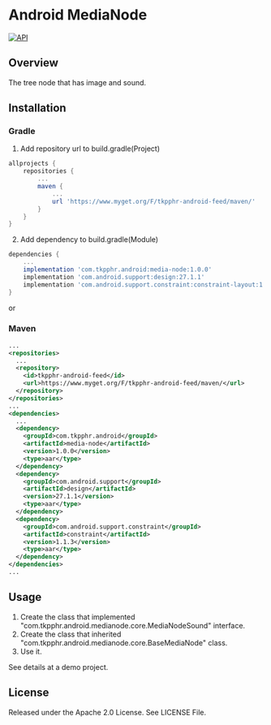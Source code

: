 # Android MediaNode
<a target="_blank" href="https://developer.android.com/reference/android/os/Build.VERSION_CODES.html#ICE_CREAM_SANDWICH"><img src="https://img.shields.io/badge/API-14%2B-blue.svg?style=flat" alt="API" /></a>

## Overview
The tree node that has image and sound.

## Installation

### Gradle
1. Add repository url to build.gradle(Project)
```groovy
allprojects {
    repositories {
        ...
        maven {
            ...
            url 'https://www.myget.org/F/tkpphr-android-feed/maven/'
        }
    }
}
```

2. Add dependency to build.gradle(Module)
```groovy
dependencies {
    ...
    implementation 'com.tkpphr.android:media-node:1.0.0'
    implementation 'com.android.support:design:27.1.1'
    implementation 'com.android.support.constraint:constraint-layout:1.1.3'
}
```

or

### Maven
```xml
...
<repositories>
  ...
  <repository>
    <id>tkpphr-android-feed</id>
    <url>https://www.myget.org/F/tkpphr-android-feed/maven/</url>
  </repository>
</repositories>
...
<dependencies>
  ...
  <dependency>
    <groupId>com.tkpphr.android</groupId>
    <artifactId>media-node</artifactId>
    <version>1.0.0</version>
    <type>aar</type>
  </dependency>
  <dependency>
    <groupId>com.android.support</groupId>
    <artifactId>design</artifactId>
    <version>27.1.1</version>
    <type>aar</type>
  </dependency>
  <dependency>
    <groupId>com.android.support.constraint</groupId>
    <artifactId>constraint</artifactId>
    <version>1.1.3</version>
    <type>aar</type>
  </dependency>
</dependencies>
...
```

## Usage
1. Create the class that implemented "com.tkpphr.android.medianode.core.MediaNodeSound" interface.
2. Create the class that inherited "com.tkpphr.android.medianode.core.BaseMediaNode" class.
3. Use it.

See details at a demo project.

## License
Released under the Apache 2.0 License.
See LICENSE File.